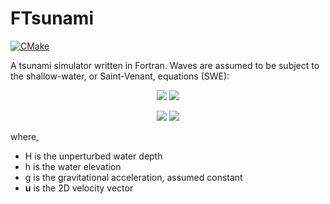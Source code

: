 # FTsunami

[![CMake](https://github.com/Marlon-Gomes/ftsunami/actions/workflows/cmake.yml/badge.svg)](https://github.com/Marlon-Gomes/ftsunami/actions/workflows/cmake.yml)

A tsunami simulator written in Fortran. Waves are assumed to be subject to the shallow-water, or Saint-Venant, equations (SWE):
<!-- LaTeX in github markdown. "%2B" is the symbol for addition -->
<p align="center">
<img src="https://render.githubusercontent.com/render/math?math={
    \frac{\partial \mathbf{u}}{\partial t} %2B \mathbf{u} \cdot \nabla \mathbf{u} = -g\nabla h
    }#gh-light-mode-only">
<img src="https://render.githubusercontent.com/render/math?math={
    \color{white}
    \frac{\partial \mathbf{u}}{\partial t} + \mathbf{u} \cdot \nabla \mathbf{u} = -g\nabla h
    }#gh-dark-mode-only">
</p>
<p align="center">
<img src="https://render.githubusercontent.com/render/math?math={
    \frac{\partial h}{\partial t} = -\mathrm{div}\mathbf{u}(H %2B h)
    }#gh-light-mode-only">
<img src="https://render.githubusercontent.com/render/math?math={
    \color{white}
    \frac{\partial h}{\partial t} = -\mathrm{div}\mathbf{u}(H %2B h)
    }#gh-dark-mode-only">
</p>

where,
- H is the unperturbed water depth
- h is the water elevation
- g is the gravitational acceleration, assumed constant
- **u** is the 2D velocity vector
